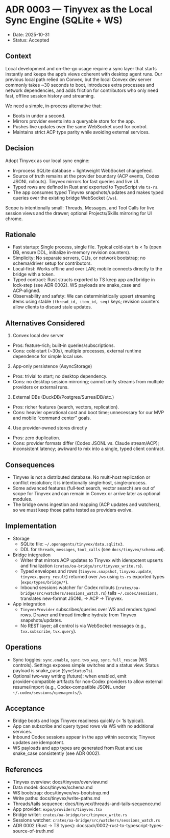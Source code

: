 # ADR 0003 — Tinyvex as the Local Sync Engine (SQLite + WS)

 - Date: 2025-10-31
 - Status: Accepted

## Context

Local development and on-the-go usage require a sync layer that starts instantly and keeps the app’s views coherent with desktop agent runs. Our previous local path relied on Convex, but the local Convex dev server commonly takes ~30 seconds to boot, introduces extra processes and network dependencies, and adds friction for contributors who only need fast, offline session history and streaming.

We need a simple, in‑process alternative that:
- Boots in under a second.
- Mirrors provider events into a queryable store for the app.
- Pushes live updates over the same WebSocket used for control.
- Maintains strict ACP type parity while avoiding external services.

## Decision

Adopt Tinyvex as our local sync engine:
- In‑process SQLite database + lightweight WebSocket changefeed.
- Source of truth remains at the provider boundary (ACP events, Codex JSONL rollouts). Tinyvex mirrors for fast queries and live UI.
- Typed rows are defined in Rust and exported to TypeScript via `ts-rs`.
- The app consumes typed Tinyvex snapshots/updates and makes typed queries over the existing bridge WebSocket (`/ws`).

Scope is intentionally small: Threads, Messages, and Tool Calls for live session views and the drawer; optional Projects/Skills mirroring for UI chrome.

## Rationale

- Fast startup: Single process, single file. Typical cold‑start is < 1s (open DB, ensure DDL, initialize in‑memory revision counters).
- Simplicity: No separate servers, CLIs, or network bootstrap; no schema/driver setup for contributors.
- Local‑first: Works offline and over LAN; mobile connects directly to the bridge with a token.
- Typed contract: Rust structs exported to TS keep app and bridge in lock‑step (see ADR 0002). WS payloads are snake_case and ACP‑aligned.
- Observability and safety: We can deterministically upsert streaming items using stable `(thread_id, item_id, seq)` keys; revision counters allow clients to discard stale updates.

## Alternatives Considered

1) Convex local dev server
- Pros: feature‑rich; built‑in queries/subscriptions.
- Cons: cold‑start (~30s), multiple processes, external runtime dependence for simple local use.

2) App‑only persistence (AsyncStorage)
- Pros: trivial to start; no desktop dependency.
- Cons: no desktop session mirroring; cannot unify streams from multiple providers or external runs.

3) External DBs (DuckDB/Postgres/SurrealDB/etc.)
- Pros: richer features (search, vectors, replication).
- Cons: heavier operational cost and boot time; unnecessary for our MVP and mobile “command center” goals.

4) Use provider‑owned stores directly
- Pros: zero duplication.
- Cons: provider formats differ (Codex JSONL vs. Claude stream/ACP); inconsistent latency; awkward to mix into a single, typed client contract.

## Consequences

- Tinyvex is not a distributed database. No multi‑host replication or conflict resolution; it is intentionally single‑host, single‑process.
- Some advanced features (full‑text search, vector search) are out of scope for Tinyvex and can remain in Convex or arrive later as optional modules.
- The bridge owns ingestion and mapping (ACP updates and watchers), so we must keep those paths tested as providers evolve.

## Implementation

- Storage
  - SQLite file: `~/.openagents/tinyvex/data.sqlite3`.
  - DDL for `threads`, `messages`, `tool_calls` (see `docs/tinyvex/schema.md`).
- Bridge integration
  - Writer that mirrors ACP updates to Tinyvex with idempotent upserts and finalization (`crates/oa-bridge/src/tinyvex_write.rs`).
  - Typed envelopes and rows (`tinyvex.snapshot`, `tinyvex.update`, `tinyvex.query_result`) returned over `/ws` using `ts-rs` exported types (`expo/types/bridge/*`).
  - Inbound sessions watcher for Codex rollouts (`crates/oa-bridge/src/watchers/sessions_watch.rs`) tails `~/.codex/sessions`, translates new‑format JSONL → ACP → Tinyvex.
- App integration
  - `TinyvexProvider` subscribes/queries over WS and renders typed rows. Drawer and thread timeline hydrate from Tinyvex snapshots/updates.
  - No REST layer; all control is via WebSocket messages (e.g., `tvx.subscribe`, `tvx.query`).

## Operations

- Sync toggles: `sync.enable`, `sync.two_way`, `sync.full_rescan` (WS controls). Settings exposes simple switches and a status view. Status payload is snake_case (`SyncStatusTs`).
- Optional two‑way writing (future): when enabled, emit provider‑compatible artifacts for non‑Codex providers to allow external resume/import (e.g., Codex‑compatible JSONL under `~/.codex/sessions/openagents/`).

## Acceptance

- Bridge boots and logs Tinyvex readiness quickly (< 1s typical).
- App can subscribe and query typed rows via WS with no additional services.
- Inbound Codex sessions appear in the app within seconds; Tinyvex updates are idempotent.
- WS payloads and app types are generated from Rust and use snake_case consistently (see ADR 0002).

## References

- Tinyvex overview: docs/tinyvex/overview.md
- Data model: docs/tinyvex/schema.md
- WS bootstrap: docs/tinyvex/ws-bootstrap.md
- Write paths: docs/tinyvex/write-paths.md
- Threads/tails sequence: docs/tinyvex/threads-and-tails-sequence.md
- App provider: `expo/providers/tinyvex.tsx`
- Bridge writer: `crates/oa-bridge/src/tinyvex_write.rs`
- Sessions watcher: `crates/oa-bridge/src/watchers/sessions_watch.rs`
- ADR 0002 (Rust → TS types): docs/adr/0002-rust-to-typescript-types-source-of-truth.md
